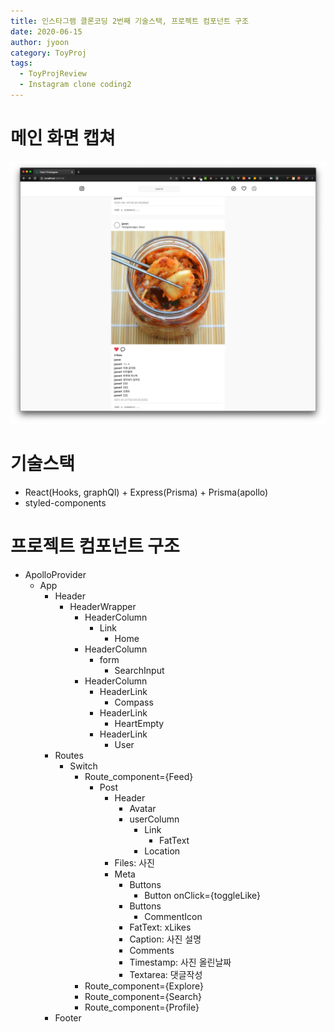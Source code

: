```yaml
---
title: 인스타그램 클론코딩 2번째 기술스택, 프로젝트 컴포넌트 구조
date: 2020-06-15
author: jyoon
category: ToyProj
tags:
  - ToyProjReview
  - Instagram clone coding2
---
```



# 메인 화면 캡쳐 
![](instagramclonecoding.png)

# 기술스택

- React(Hooks, graphQl) + Express(Prisma) + Prisma(apollo)
- styled-components

# 프로젝트 컴포넌트 구조

- ApolloProvider
    - App
        - Header
            - HeaderWrapper
                - HeaderColumn
                    - Link
                        - Home
                - HeaderColumn
                    - form
                        - SearchInput
                - HeaderColumn
                    - HeaderLink
                        - Compass
                    - HeaderLink
                        - HeartEmpty
                    - HeaderLink
                        - User
        - Routes
            - Switch
                - Route_component={Feed}
                    - Post
                        - Header
                            - Avatar
                            - userColumn
                                - Link
                                    - FatText
                                - Location
                        - Files: 사진
                        - Meta
                            - Buttons
                                - Button onClick={toggleLike}
                            - Buttons
                                - CommentIcon
                            - FatText: xLikes
                            - Caption: 사진 설명
                            - Comments
                            - Timestamp: 사진 올린날짜
                            - Textarea: 댓글작성
                - Route_component={Explore}
                - Route_component={Search}
                - Route_component={Profile}
        - Footer